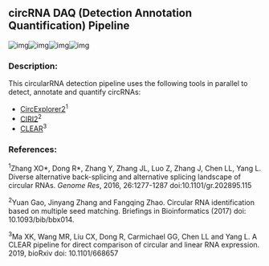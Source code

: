 ## circRNA DAQ (Detection Annotation Quantification) Pipeline

![img](https://img.shields.io/github/issues/kopardev/circRNA?style=for-the-badge)![img](https://img.shields.io/github/forks/kopardev/circRNA?style=for-the-badge)![img](https://img.shields.io/github/stars/kopardev/circRNA?style=for-the-badge)![img](https://img.shields.io/github/license/kopardev/circRNA?style=for-the-badge)

### Description:

This circularRNA detection pipeline uses the following tools in parallel to detect, annotate and quantify circRNAs:

* [CircExplorer2](https://github.com/YangLab/CIRCexplorer2)<sup>1</sup>
* [CIRI2](https://sourceforge.net/projects/ciri/files/CIRI2/)<sup>2</sup>
* [CLEAR](https://github.com/YangLab/CLEAR)<sup>3</sup>

### References:

<sup>1</sup>Zhang XO*, Dong R*, Zhang Y, Zhang JL, Luo Z, Zhang J, Chen LL, Yang L. Diverse alternative back-splicing and alternative splicing landscape of circular RNAs. *Genome Res*, 2016, 26:1277-1287 doi:10.1101/gr.202895.115

<sup>2</sup>Yuan Gao, Jinyang Zhang and Fangqing Zhao. Circular RNA identification based on multiple seed matching. Briefings in Bioinformatics (2017) doi: 10.1093/bib/bbx014.

<sup>3</sup>Ma XK, Wang MR, Liu CX, Dong R, Carmichael GG, Chen LL and Yang L. A CLEAR pipeline for direct comparison of circular and linear RNA expression. 2019, bioRxiv doi: 10.1101/668657

